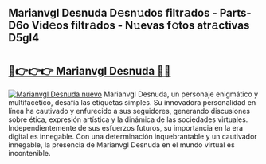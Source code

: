 ## Marianvgl Desnuda D𝚎sn𝚞dos filtr𝚊dos - Parts-D6o Vid𝚎os filtr𝚊dos - N𝚞evas f𝚘tos atr𝚊ctivas D5gI4

# <h2><a href="http://mbd0ylh.tromn.icu/?c=Marianvgl+Desnuda">🔗👉👉👉 Marianvgl Desnuda 🔗🔗</a></h2>

[![Marianvgl Desnuda nuevo](https://i.imgur.com/pEAQMta.gif)](http://mbd0ylh.tromn.icu/?c=Marianvgl+Desnuda)
Marianvgl Desnuda, un personaje enigmático y multifacético, desafía las etiquetas simples. Su innovadora personalidad en línea ha cautivado y enfurecido a sus seguidores, generando discusiones sobre ética, expresión artística y la dinámica de las sociedades virtuales. Independientemente de sus esfuerzos futuros, su importancia en la era digital es innegable. Con una determinación inquebrantable y un cautivador innegable, la presencia de Marianvgl Desnuda en el mundo virtual es incontenible.
